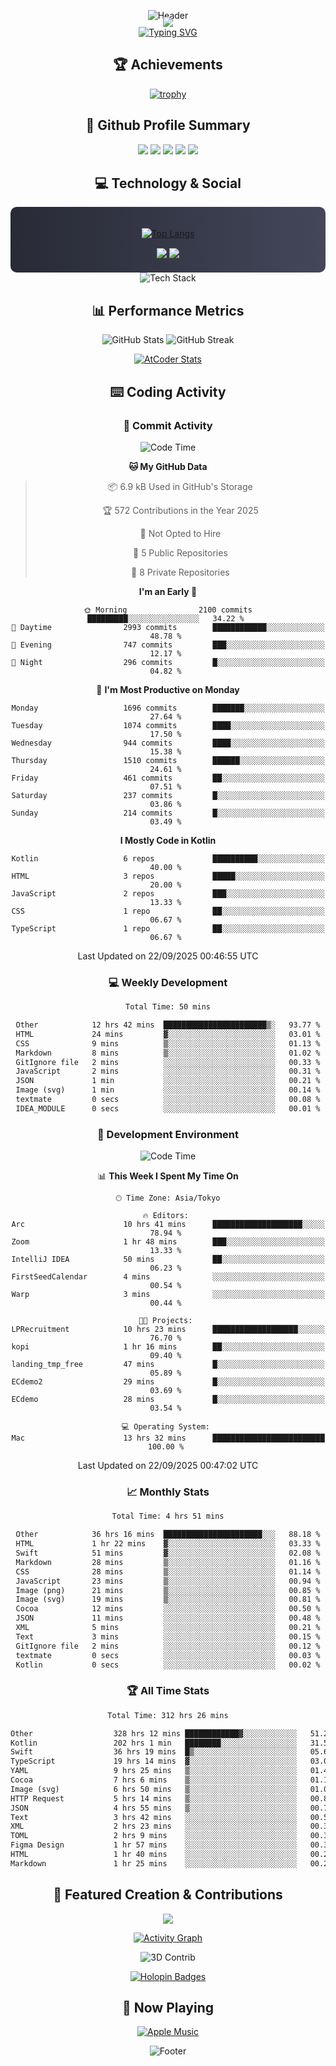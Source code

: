 <div align="center">
  
![Header](https://capsule-render.vercel.app/api?type=waving&color=gradient&customColorList=12&height=300&section=header&text=Welcome%20to%20Batapii's%20Universe&fontSize=50&animation=fadeIn&fontAlignY=40&desc=Android%20Developer%20|%20Kotlin%20LOVE%20)

<div style="margin-top: -20px;">
  <img src="https://readme-typing-svg.herokuapp.com/?lines=Crafting+Android+Experiences;Building+Tomorrow's+Apps+Today;Always+Learning,+Always+Growing&font=Fira%20Code&center=true&width=440&height=45&color=f75c7e&vCenter=true&size=22&pause=1000">
</div>

<a href="https://git.io/typing-svg">
  <img src="https://readme-typing-svg.demolab.com?font=Fira+Code&weight=600&size=28&duration=4000&pause=1000&center=true&vCenter=true&width=800&lines=Hey+there!+I'm+Batapii+%F0%9F%91%8B;Android+Developer+from+Japan+%F0%9F%87%AF%F0%9F%87%B5" alt="Typing SVG" />
</a>

## 🏆 Achievements

[![trophy](https://github-profile-trophy.vercel.app/?username=batapii&theme=onestar&no-frame=true&no-bg=true&column=8&rank=SECRET,SSS,SS,S,AAA,AA,A,B,C,?&margin-w=10&margin-h=10)](https://github.com/ryo-ma/github-profile-trophy)

## 🎯 Github Profile Summary

<div align="center">
  <img src="http://github-profile-summary-cards.vercel.app/api/cards/profile-details?username=batapii&theme=radical" />
  <img src="http://github-profile-summary-cards.vercel.app/api/cards/repos-per-language?username=batapii&theme=radical" />
  <img src="http://github-profile-summary-cards.vercel.app/api/cards/most-commit-language?username=batapii&theme=radical" />
  <img src="http://github-profile-summary-cards.vercel.app/api/cards/stats?username=batapii&theme=radical" />
  <img src="http://github-profile-summary-cards.vercel.app/api/cards/productive-time?username=batapii&theme=radical" />
</div>

## 💻 Technology & Social

<div align="center" style="background: linear-gradient(to right, #282A36, #44475A); padding: 20px; border-radius: 10px;">

[![Top Langs](https://github-readme-stats.vercel.app/api/top-langs/?username=batapii
)](https://github.com/anuraghazra/github-readme-stats)

<div style="margin-top: 15px">
<a href="https://github.com/batapii"><img src="https://img.shields.io/github/followers/batapii?style=for-the-badge&logo=github&label=Follow&color=ff6e96&labelColor=282A36"/></a>
<a href="https://twitter.com/batapii3939"><img src="https://img.shields.io/twitter/follow/batapii?style=for-the-badge&logo=twitter&color=1DA1F2&labelColor=282A36&label= Twitter"/></a>
</div>

</div>

<div align="center">
<img src="https://github-readme-tech-stack.vercel.app/api/cards?title=Tech+Stack&align=center&titleAlign=center&fontSize=20&lineHeight=10&lineCount=4&theme=github_dark&width=800&bg=%230D1117&badge=%23161B22&border=%2321262D&titleColor=%2358A6FF&line1=kotlin%2Ckotlin%2C0095D5%3Bandroid%2Candroid%2C00ff00%3Bjetpackcompose%2Cjetpack%2C4285F4%3B&line2=swift%2Cswift%2CFA7343%3Bfirebase%2Cfirebase%2CFFCA28%3Bgithub%2Cgithub%2C181717%3B&line3=typescript%2Ctypescript%2C3178C6%3Bgraphql%2Cgraphql%2CE10098%3Bsupabase%2Csupabase%2C3FCF8E%3B&line4=gradle%2Cgradle%2C02303A%3Bgitkraken%2Cgitkraken%2C179287%3Bpostman%2Cpostman%2CFF6C37%3B" alt="Tech Stack" />
</div>



## 📊 Performance Metrics

<div align="center">

![GitHub Stats](https://github-readme-stats.vercel.app/api?username=batapii&show_icons=true&theme=radical&hide_border=true&bg_color=0D1117)
![GitHub Streak](https://github-readme-streak-stats.herokuapp.com/?user=batapii&theme=radical&hide_border=true&background=0D1117)

[![AtCoder Stats](https://atcoder-readme-stats.vercel.app/stats/batapii3939?theme=dark&show_history=5&width=495)](https://github.com/iwbc-mzk/atcoder-readme-stats)

</div>

## ⌨️ Coding Activity

### 🌟 Commit Activity
<!--START_SECTION:commit-stats-->
![Code Time](http://img.shields.io/badge/Code%20Time-640%20hrs%2039%20mins-blue)

**🐱 My GitHub Data** 

> 📦 6.9 kB Used in GitHub's Storage 
 > 
> 🏆 572 Contributions in the Year 2025
 > 
> 🚫 Not Opted to Hire
 > 
> 📜 5 Public Repositories 
 > 
> 🔑 8 Private Repositories 
 > 
**I'm an Early 🐤** 

```text
🌞 Morning                2100 commits        █████████░░░░░░░░░░░░░░░░   34.22 % 
🌆 Daytime                2993 commits        ████████████░░░░░░░░░░░░░   48.78 % 
🌃 Evening                747 commits         ███░░░░░░░░░░░░░░░░░░░░░░   12.17 % 
🌙 Night                  296 commits         █░░░░░░░░░░░░░░░░░░░░░░░░   04.82 % 
```
📅 **I'm Most Productive on Monday** 

```text
Monday                   1696 commits        ███████░░░░░░░░░░░░░░░░░░   27.64 % 
Tuesday                  1074 commits        ████░░░░░░░░░░░░░░░░░░░░░   17.50 % 
Wednesday                944 commits         ████░░░░░░░░░░░░░░░░░░░░░   15.38 % 
Thursday                 1510 commits        ██████░░░░░░░░░░░░░░░░░░░   24.61 % 
Friday                   461 commits         ██░░░░░░░░░░░░░░░░░░░░░░░   07.51 % 
Saturday                 237 commits         █░░░░░░░░░░░░░░░░░░░░░░░░   03.86 % 
Sunday                   214 commits         █░░░░░░░░░░░░░░░░░░░░░░░░   03.49 % 
```


**I Mostly Code in Kotlin** 

```text
Kotlin                   6 repos             ██████████░░░░░░░░░░░░░░░   40.00 % 
HTML                     3 repos             █████░░░░░░░░░░░░░░░░░░░░   20.00 % 
JavaScript               2 repos             ███░░░░░░░░░░░░░░░░░░░░░░   13.33 % 
CSS                      1 repo              ██░░░░░░░░░░░░░░░░░░░░░░░   06.67 % 
TypeScript               1 repo              ██░░░░░░░░░░░░░░░░░░░░░░░   06.67 % 
```




 Last Updated on 22/09/2025 00:46:55 UTC
<!--END_SECTION:commit-stats-->

### 💻 Weekly Development
<!--START_SECTION:wakatime-->

```txt
Total Time: 50 mins

Other            12 hrs 42 mins  ███████████████████████▒░   93.77 %
HTML             24 mins         ▓░░░░░░░░░░░░░░░░░░░░░░░░   03.01 %
CSS              9 mins          ▒░░░░░░░░░░░░░░░░░░░░░░░░   01.13 %
Markdown         8 mins          ▒░░░░░░░░░░░░░░░░░░░░░░░░   01.02 %
GitIgnore file   2 mins          ░░░░░░░░░░░░░░░░░░░░░░░░░   00.33 %
JavaScript       2 mins          ░░░░░░░░░░░░░░░░░░░░░░░░░   00.31 %
JSON             1 min           ░░░░░░░░░░░░░░░░░░░░░░░░░   00.21 %
Image (svg)      1 min           ░░░░░░░░░░░░░░░░░░░░░░░░░   00.14 %
textmate         0 secs          ░░░░░░░░░░░░░░░░░░░░░░░░░   00.08 %
IDEA_MODULE      0 secs          ░░░░░░░░░░░░░░░░░░░░░░░░░   00.01 %
```

<!--END_SECTION:wakatime-->

### 🔨 Development Environment
<!--START_SECTION:dev-stats-->
![Code Time](http://img.shields.io/badge/Code%20Time-640%20hrs%2039%20mins-blue)

📊 **This Week I Spent My Time On** 

```text
🕑︎ Time Zone: Asia/Tokyo

🔥 Editors: 
Arc                      10 hrs 41 mins      ████████████████████░░░░░   78.94 % 
Zoom                     1 hr 48 mins        ███░░░░░░░░░░░░░░░░░░░░░░   13.33 % 
IntelliJ IDEA            50 mins             ██░░░░░░░░░░░░░░░░░░░░░░░   06.23 % 
FirstSeedCalendar        4 mins              ░░░░░░░░░░░░░░░░░░░░░░░░░   00.54 % 
Warp                     3 mins              ░░░░░░░░░░░░░░░░░░░░░░░░░   00.44 % 

🐱‍💻 Projects: 
LPRecruitment            10 hrs 23 mins      ███████████████████░░░░░░   76.70 % 
kopi                     1 hr 16 mins        ██░░░░░░░░░░░░░░░░░░░░░░░   09.40 % 
landing_tmp_free         47 mins             █░░░░░░░░░░░░░░░░░░░░░░░░   05.89 % 
ECdemo2                  29 mins             █░░░░░░░░░░░░░░░░░░░░░░░░   03.69 % 
ECdemo                   28 mins             █░░░░░░░░░░░░░░░░░░░░░░░░   03.54 % 

💻 Operating System: 
Mac                      13 hrs 32 mins      █████████████████████████   100.00 % 
```


 Last Updated on 22/09/2025 00:47:02 UTC
<!--END_SECTION:dev-stats-->

### 📈 Monthly Stats
<!--START_SECTION:wakamonth-->

```txt
Total Time: 4 hrs 51 mins

Other            36 hrs 16 mins  ██████████████████████░░░   88.18 %
HTML             1 hr 22 mins    ▓░░░░░░░░░░░░░░░░░░░░░░░░   03.33 %
Swift            51 mins         ▓░░░░░░░░░░░░░░░░░░░░░░░░   02.08 %
Markdown         28 mins         ▒░░░░░░░░░░░░░░░░░░░░░░░░   01.16 %
CSS              28 mins         ▒░░░░░░░░░░░░░░░░░░░░░░░░   01.14 %
JavaScript       23 mins         ▒░░░░░░░░░░░░░░░░░░░░░░░░   00.94 %
Image (png)      21 mins         ▒░░░░░░░░░░░░░░░░░░░░░░░░   00.85 %
Image (svg)      19 mins         ▒░░░░░░░░░░░░░░░░░░░░░░░░   00.81 %
Cocoa            12 mins         ░░░░░░░░░░░░░░░░░░░░░░░░░   00.50 %
JSON             11 mins         ░░░░░░░░░░░░░░░░░░░░░░░░░   00.48 %
XML              5 mins          ░░░░░░░░░░░░░░░░░░░░░░░░░   00.21 %
Text             3 mins          ░░░░░░░░░░░░░░░░░░░░░░░░░   00.15 %
GitIgnore file   2 mins          ░░░░░░░░░░░░░░░░░░░░░░░░░   00.12 %
textmate         0 secs          ░░░░░░░░░░░░░░░░░░░░░░░░░   00.03 %
Kotlin           0 secs          ░░░░░░░░░░░░░░░░░░░░░░░░░   00.02 %
```

<!--END_SECTION:wakamonth-->

### 🏆 All Time Stats
<!--START_SECTION:wakaalltime-->

```txt
Total Time: 312 hrs 26 mins

Other                  328 hrs 12 mins ████████████▓░░░░░░░░░░░░   51.23 %
Kotlin                 202 hrs 1 min   ████████░░░░░░░░░░░░░░░░░   31.53 %
Swift                  36 hrs 19 mins  █▒░░░░░░░░░░░░░░░░░░░░░░░   05.67 %
TypeScript             19 hrs 14 mins  ▓░░░░░░░░░░░░░░░░░░░░░░░░   03.00 %
YAML                   9 hrs 25 mins   ▒░░░░░░░░░░░░░░░░░░░░░░░░   01.47 %
Cocoa                  7 hrs 6 mins    ▒░░░░░░░░░░░░░░░░░░░░░░░░   01.11 %
Image (svg)            6 hrs 50 mins   ▒░░░░░░░░░░░░░░░░░░░░░░░░   01.07 %
HTTP Request           5 hrs 14 mins   ▒░░░░░░░░░░░░░░░░░░░░░░░░   00.82 %
JSON                   4 hrs 55 mins   ▒░░░░░░░░░░░░░░░░░░░░░░░░   00.77 %
Text                   3 hrs 42 mins   ░░░░░░░░░░░░░░░░░░░░░░░░░   00.58 %
XML                    2 hrs 23 mins   ░░░░░░░░░░░░░░░░░░░░░░░░░   00.37 %
TOML                   2 hrs 9 mins    ░░░░░░░░░░░░░░░░░░░░░░░░░   00.34 %
Figma Design           1 hr 57 mins    ░░░░░░░░░░░░░░░░░░░░░░░░░   00.31 %
HTML                   1 hr 40 mins    ░░░░░░░░░░░░░░░░░░░░░░░░░   00.26 %
Markdown               1 hr 25 mins    ░░░░░░░░░░░░░░░░░░░░░░░░░   00.22 %
```

<!--END_SECTION:wakaalltime-->


## 🌟 Featured Creation & Contributions

<div align="center">
  <a href="https://github.com/batapii/ToDoSNS">
    <img src="https://github-readme-stats.vercel.app/api/pin/?username=batapii&repo=ToDoSNS&theme=radical&hide_border=true&bg_color=0D1117" />
  </a>

[![Activity Graph](https://github-readme-activity-graph.vercel.app/graph?username=batapii&custom_title=Contribution%20Graph&hide_border=true&theme=radical&bg_color=0D1117)](https://github.com/ashutosh00710/github-readme-activity-graph)

![3D Contrib](./profile-3d-contrib/profile-night-rainbow.svg)

[![Holopin Badges](https://holopin.me/batapii)](https://holopin.io/@batapii)

</div>

## 🎵 Now Playing

<div align="center">
  
[![Apple Music](https://music-profile.rayriffy.com/theme/dark.svg?uid=001005.6598667d2ffd4a10a4f429edd0ba24c4.1156)](https://github.com/rayriffy/apple-music-github-profile)

</div>

![Footer](https://capsule-render.vercel.app/api?type=waving&color=gradient&customColorList=12&height=100&section=footer)

</div>
